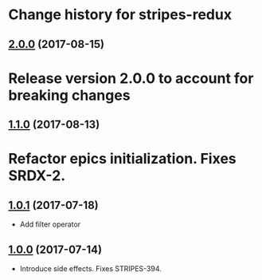 # Change history for stripes-redux

## [2.0.0](https://github.com/folio-org/stripes-redux/tree/v2.0.0) (2017-08-15)

# Release version 2.0.0 to account for breaking changes

## [1.1.0](https://github.com/folio-org/stripes-redux/tree/v1.1.0) (2017-08-13)

# Refactor epics initialization. Fixes SRDX-2.

## [1.0.1](https://github.com/folio-org/stripes-redux/tree/v1.0.1) (2017-07-18)

* Add filter operator

## [1.0.0](https://github.com/folio-org/stripes-redux/tree/v1.0.0) (2017-07-14)

* Introduce side effects. Fixes STRIPES-394.

